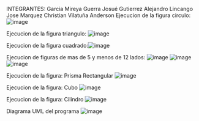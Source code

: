 INTEGRANTES:
Garcia Mireya 
Guerra Josué
Gutierrez Alejandro 
Lincango Jose
Marquez Christian
Vilatuña Anderson
Ejecucion de la figura circulo: ![image](https://github.com/josdank/TrabajoGrupal_POO/assets/170632640/3a5d0817-ac9a-4240-820b-71f364de921b) 

Ejecucion de la figura triangulo: ![image](https://github.com/josdank/TrabajoGrupal_POO/assets/170632640/5a3aff13-c5e6-42ec-8261-980c5aa3716a)

Ejecucion de la figura cuadrado:![image](https://github.com/josdank/TrabajoGrupal_POO/assets/170632640/934857b1-da06-46c2-86ca-6cbbe999f9c4)

Ejecucion de figuras de mas de 5 y menos de 12 lados: ![image](https://github.com/josdank/TrabajoGrupal_POO/assets/170632640/984417b5-95f7-4858-91ca-190244778bb4)
![image](https://github.com/josdank/TrabajoGrupal_POO/assets/170632640/aa2ac5a2-7664-40c3-89fe-89ff725651a5)
![image](https://github.com/josdank/TrabajoGrupal_POO/assets/170632640/2adb59a3-3690-4821-a37c-052c49dc8d4d)

Ejecucion de la figura: Prisma Rectangular ![image](https://github.com/josdank/TrabajoGrupal_POO/assets/170632640/2d6a5f5f-32b7-4b02-9789-94669b541679)

Ejecucion de la figura: Cubo ![image](https://github.com/josdank/TrabajoGrupal_POO/assets/170632640/d6ee9d3f-363f-45b4-a753-0209b81d4949)

Ejecucion de la figura: Cilindro ![image](https://github.com/josdank/TrabajoGrupal_POO/assets/170632640/6a8f72ce-26ac-497c-82b1-446bbcf1ee87)

Diagrama UML del programa ![image](https://github.com/josdank/TrabajoGrupal_POO/assets/170632640/e00fc275-ad6d-4e56-8bfc-0978366a00df)


